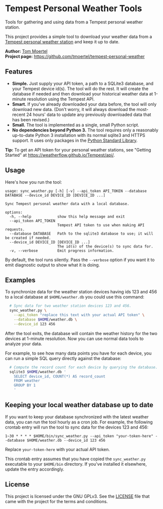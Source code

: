 # Tempest Personal Weather Tools
Tools for gathering and using data from a Tempest personal weather station.

This project provides a simple tool to download your weather data from a
[Tempest personal weather station](https://shop.weatherflow.com/products/tempest)
and keep it up to date.

**Author:** [Tom Moertel](https://blog.moertel.com/)\
**Project page:** https://github.com/tmoertel/tempest-personal-weather


## Features

* **Simple.** Just supply your API token, a path to a SQLite3
  database, and your Tempest device id(s). The tool will do the rest. It will create
  the database if needed and then download your historical weather data at 1-minute
  resolution using the Tempest API.
* **Smart.** If you've already downloaded your data before, the tool will only download
  new data. (Don't worry, it will always download the most-recent 24 hours' data to update
  any previously downloaded data that has been revised.)
* **Small.** The tool is implemented as a single, small Python script.
* **No dependencies beyond Python 3.** The tool requires only a reasonably up-to-date
  Python 3 installation with its normal sqlite3 and HTTPS support. It uses only packages
  in the [Python Standard Library](https://docs.python.org/3/library/).

**Tip:** To get an API token for your personal weather stations, see "Getting Started" at
https://weatherflow.github.io/Tempest/api/.


## Usage

Here's how you run the tool:

```
usage: sync_weather.py [-h] [-v] --api_token API_TOKEN --database DATABASE --device_id DEVICE_ID [DEVICE_ID ...]

Sync Tempest personal weather data with a local database.

options:
  -h, --help            show this help message and exit
  --api_token API_TOKEN
                        Tempest API token to use when making API requests.
  --database DATABASE   Path to the sqlite3 database to use; it will be created if needed.
  --device_id DEVICE_ID [DEVICE_ID ...]
                        The id(s) of the device(s) to sync data for.
  -v, --verbose         Emit progress information.
```

By default, the tool runs silently. Pass the `--verbose` option if you want it
to emit diagnostic output to show what it is doing.


## Examples

To synchronize data for the weather station devices having ids 123 and 456
to a local database at `$HOME/weather.db` you could use this command:

```sh
  # Sync data for two weather station devices 123 and 456.
  sync_weather.py \
    --api_token "replace this text with your actual API token" \
    --database $HOME/weather.db \
    --device_id 123 456
```

After the tool exits, the database will contain the weather history for the
two devices at 1-minute resolution. Now you can use normal data tools to
analyze your data.

For example, to see how many data points you have for each device, you can
run a simple SQL query directly against the database:

```sh
  # Compute the record count for each device by querying the database.
  sqlite3 $HOME/weather.db '
    SELECT device_id, COUNT(*) AS record_count
    FROM weather
    GROUP BY 1
    '
```


## Keeping your local weather database up to date

If you want to keep your database synchronized with the latest weather data, you can run
the tool hourly as a cron job. For example, the following crontab entry will run the
tool to sync data for the devices 123 and 456:

```crontab
1~30 * * * * $HOME/bin/sync_weather.py --api_token "your-token-here" --database $HOME/weather.db --device_id 123 456
```

Replace `your-token-here` with your actual API token.

This crontab entry assumes that you have copied the `sync_weather.py` executable to your
`$HOME/bin` directory. If you've installed it elsewhere, update the entry accordingly.


## License

This project is licensed under the GNU GPLv3. See the [LICENSE](LICENSE) file that came
with the project for the terms and conditions.

